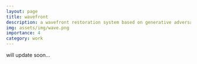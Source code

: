 ```yaml
---
layout: page
title: wavefront
description: a wavefront restoration system based on generative adversarial networks. 
img: assets/img/wave.png
importance: 4
category: work
---
```

will update soon...